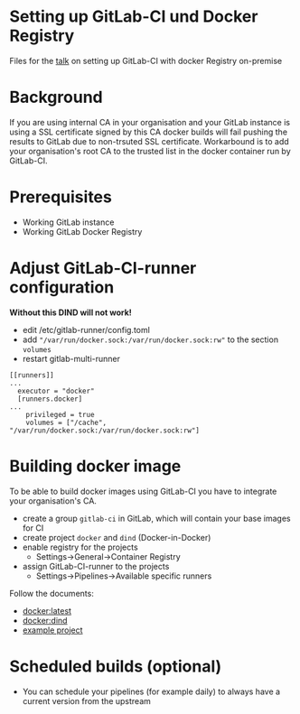# Setting up GitLab-CI und Docker Registry

Files for the [talk](https://programm.froscon.de/2017/events/1948.html) on setting up GitLab-CI with docker Registry on-premise

# Background

If you are using internal CA in your organisation and your GitLab instance is using a SSL certificate signed by this CA docker builds will fail pushing the results to GitLab due to non-trsuted SSL certificate. Workarbound is to add your organisation's root CA to the trusted list in the docker container run by GitLab-CI.

# Prerequisites

* Working GitLab instance
* Working GitLab Docker Registry

# Adjust GitLab-CI-runner configuration

**Without this DIND will not work!**

* edit /etc/gitlab-runner/config.toml
* add `"/var/run/docker.sock:/var/run/docker.sock:rw"` to the section `volumes`
* restart gitlab-multi-runner

```
[[runners]]
...
  executor = "docker"
  [runners.docker]
...
    privileged = true
    volumes = ["/cache", "/var/run/docker.sock:/var/run/docker.sock:rw"]
```

# Building docker image

To be able to build docker images using GitLab-CI you have to integrate your organisation's CA.

* create a group `gitlab-ci` in GitLab, which will contain your base images for CI
* create project `docker` and `dind` (Docker-in-Docker)
* enable registry for the projects
  * Settings->General->Container Registry
* assign GitLab-CI-runner to the projects
  * Settings->Pipelines->Available specific runners

Follow the documents:

* [docker:latest](docker-latest/)
* [docker:dind](docker-dind/)
* [example project](example-project/)

# Scheduled builds (optional)

* You can schedule your pipelines (for example daily) to always have a current version from the upstream

